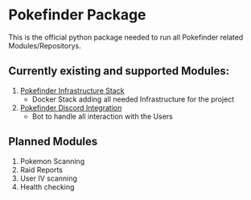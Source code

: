 # Pokefinder Package

This is the official python package needed to run all Pokefinder related Modules/Repositorys.

## Currently existing and supported Modules:

1. [Pokefinder Infrastructure Stack](https://github.com/SpielerNogard/Pokefinder-Infrastructure-Stack.git)
    - Docker Stack adding all needed Infrastructure for the project
2. [Pokefinder Discord Integration](https://github.com/SpielerNogard/Pokefinder-Discord-Bot.git)
    - Bot to handle all interaction with the Users

## Planned Modules
1. Pokemon Scanning
2. Raid Reports
3. User IV scanning
4. Health checking 